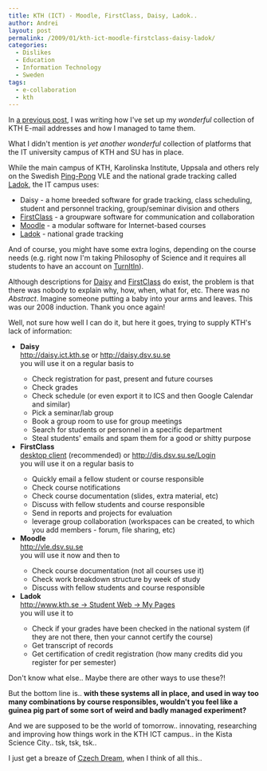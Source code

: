 ```yaml
---
title: KTH (ICT) - Moodle, FirstClass, Daisy, Ladok..
author: Andrei
layout: post
permalink: /2009/01/kth-ict-moodle-firstclass-daisy-ladok/
categories:
  - Dislikes
  - Education
  - Information Technology
  - Sweden
tags:
  - e-collaboration
  - kth
---
```

In [a previous post][1], I was writing how I've set up my *wonderful* collection of KTH E-mail addresses and how I managed to tame them.

What I didn't mention is *yet another wonderful* collection of platforms that the IT university campus of KTH and SU has in place.

While the main campus of KTH, Karolinska Institute, Uppsala and others rely on the Swedish [Ping-Pong][2] VLE and the national grade tracking called [Ladok][3], the IT campus uses:

*   Daisy - a home breeded software for grade tracking, class scheduling, student and personnel tracking, group/seminar division and others
*   [FirstClass][4] - a groupware software for communication and collaboration
*   [Moodle][5] - a modular software for Internet-based courses
*   [Ladok][3] - national grade tracking

And of course, you might have some extra logins, depending on the course needs (e.g. right now I'm taking Philosophy of Science and it requires all students to have an account on [TurnItIn][6]).

Although descriptions for [Daisy][7] and [FirstClass][8] do exist, the problem is that there was nobody to explain why, how, when, what for, etc. There was no *Abstract*. Imagine someone putting a baby into your arms and leaves. This was our 2008 induction. Thank you once again!

Well, not sure how well I can do it, but here it goes, trying to supply KTH's lack of information:

*   **Daisy**  
    <http://daisy.ict.kth.se> or <http://daisy.dsv.su.se>  
    you will use it on a regular basis to</p> 
    *   Check registration for past, present and future courses
    *   Check grades
    *   Check schedule (or even export it to ICS and then Google Calendar and similar)
    *   Pick a seminar/lab group
    *   Book a group room to use for group meetings
    *   Search for students or personnel in a specific department
    *   Steal students' emails and spam them for a good or shitty purpose
*   **FirstClass**  
    [desktop client][4] (recommended) or [http://dis.dsv.su.se/Login  
    ][9]you will use it on a regular basis to</p> 
    *   Quickly email a fellow student or course responsible
    *   Check course notifications
    *   Check course documentation (slides, extra material, etc)
    *   Discuss with fellow students and course responsible
    *   Send in reports and projects for evaluation
    *   leverage group collaboration (workspaces can be created, to which you add members - forum, file sharing, etc)
*   **Moodle**  
    <http://vle.dsv.su.se>  
    you will use it now and then to</p> 
    *   Check course documentation (not all courses use it)
    *   Check work breakdown structure by week of study
    *   Discuss with fellow students and course responsible
*   **Ladok**  
    [http://www.kth.se -> Student Web -> My Pages][10]  
    you will use it to</p> 
    *   Check if your grades have been checked in the national system (if they are not there, then your cannot certify the course)
    *   Get transcript of records
    *   Get certification of credit registration (how many credits did you register for per semester)

Don't know what else.. Maybe there are other ways to use these?!

But the bottom line is.. **with these systems all in place, and used in way too many combinations by course responsibles, wouldn't you feel like a guinea pig part of some sort of weird and badly managed experiment?**

And we are supposed to be the world of tomorrow.. innovating, researching and improving how things work in the KTH ICT campus.. in the Kista Science City.. tsk, tsk, tsk..

I just get a breaze of [Czech Dream][11], when I think of all this..

 [1]: http://blog.andreineculau.com/2008/09/kth-dsv-fc-email/
 [2]: http://www.pingpong.se/index.en.html
 [3]: http://www.ladok.se/index.php?id=start&no_cache=1&L=1
 [4]: http://www.firstclass.com
 [5]: http://www.moodle.org
 [6]: http://www.turnitin.com
 [7]: http://www.dsv.su.se/en/projektx/en_komdaisy
 [8]: http://www.dsv.su.se/en/projektx/en_komfc
 [9]: http://dis.dsv.su.se/Login
 [10]: http://www.kth.se/student/studok?l=en_UK
 [11]: http://en.wikipedia.org/wiki/Czech_dream